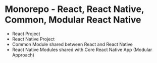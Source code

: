 # Monorepo - React, React Native, Common, Modular React Native

- React Project
- React Native Project
- Common Module shared between React and React Native
- React Native Modules shared with Core React Native App (Modular Approach)
